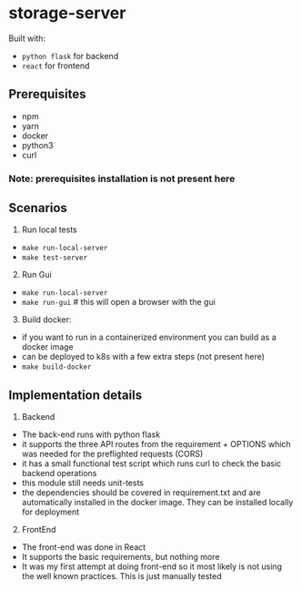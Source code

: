 # storage-server

Built with:
- `python flask` for backend
- `react` for frontend
## Prerequisites
- npm
- yarn
- docker
- python3
- curl

### Note: prerequisites installation is not present here


## Scenarios
1. Run local tests
- `make run-local-server`
- `make test-server`

2. Run Gui
- `make run-local-server`
- `make run-gui` # this will open a browser with the gui

3. Build docker:
- if you want to run in a containerized environment you can build as a docker image
- can be deployed to k8s with a few extra steps (not present here)
- `make build-docker` 


## Implementation details
1. Backend
- The back-end runs with python flask
- it supports the three API routes from the requirement + OPTIONS which was needed for the preflighted requests (CORS)
- it has a small functional test script which runs curl to check the basic backend operations
- this module still needs unit-tests 
- the dependencies should be covered in requirement.txt and are automatically installed in the docker image. They can be installed locally for deployment

2. FrontEnd
- The front-end was done in React
- It supports the basic requirements, but nothing more
- It was my first attempt at doing front-end so it most likely is not using the well known practices. This is just manually tested



